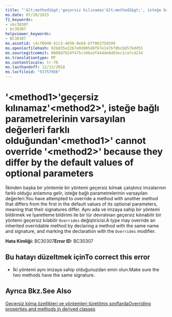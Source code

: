 ```yaml
---
title: "'&lt;method1&gt;'geçersiz kılınamaz'&lt;method2&gt;', isteğe bağlı parametrelerinin varsayılan değerleri farklı olduğundan"
ms.date: 07/20/2015
f1_keywords:
- vbc30307
- bc30307
helpviewer_keywords:
- BC30307
ms.assetid: c4cf6040-41c3-4650-8eb9-bff063756599
ms.openlocfilehash: 62b835e2267e0d985d8f67e147bf8bc6857bdd55
ms.sourcegitcommit: 0888d7b24f475c346a3f444de8d83ec1ca7cd234
ms.translationtype: MT
ms.contentlocale: tr-TR
ms.lasthandoff: 12/22/2018
ms.locfileid: "53757956"
---
```

# <a name="ltmethod1gt-cannot-override-ltmethod2gt-because-they-differ-by-the-default-values-of-optional-parameters"></a><span data-ttu-id="0c18e-102">'&lt;method1&gt;'geçersiz kılınamaz'&lt;method2&gt;', isteğe bağlı parametrelerinin varsayılan değerleri farklı olduğundan</span><span class="sxs-lookup"><span data-stu-id="0c18e-102">'&lt;method1&gt;' cannot override '&lt;method2&gt;' because they differ by the default values of optional parameters</span></span>
<span data-ttu-id="0c18e-103">İlkinden başka bir yöntemle bir yöntemi geçersiz kılmak çalıştınız imzalarının farklı olduğu anlamına gelir, isteğe bağlı parametrelerinin varsayılan değerleri.</span><span class="sxs-lookup"><span data-stu-id="0c18e-103">You have attempted to override a method with another method that differs from the first in the default values of its optional parameters, meaning that their signatures differ.</span></span> <span data-ttu-id="0c18e-104">Aynı ada ve imzaya sahip bir yöntemi bildirmek ve İşaretleme bildirimi ile bir tür devralınan geçersiz kılınabilir bir yöntemi geçersiz kılabilir `Overrides` değiştiricisi.</span><span class="sxs-lookup"><span data-stu-id="0c18e-104">A type may override an inherited overridable method by declaring a method with the same name and signature, and marking the declaration with the `Overrides` modifier.</span></span>  
  
 <span data-ttu-id="0c18e-105">**Hata Kimliği:** BC30307</span><span class="sxs-lookup"><span data-stu-id="0c18e-105">**Error ID:** BC30307</span></span>  
  
## <a name="to-correct-this-error"></a><span data-ttu-id="0c18e-106">Bu hatayı düzeltmek için</span><span class="sxs-lookup"><span data-stu-id="0c18e-106">To correct this error</span></span>  
  
-   <span data-ttu-id="0c18e-107">İki yöntemi aynı imzaya sahip olduğunuzdan emin olun.</span><span class="sxs-lookup"><span data-stu-id="0c18e-107">Make sure the two methods have the same signature.</span></span>  
  
## <a name="see-also"></a><span data-ttu-id="0c18e-108">Ayrıca Bkz.</span><span class="sxs-lookup"><span data-stu-id="0c18e-108">See Also</span></span>  
 [<span data-ttu-id="0c18e-109">Geçersiz kılma özellikleri ve yöntemleri türetilmiş sınıflarda</span><span class="sxs-lookup"><span data-stu-id="0c18e-109">Overriding properties and methods in derived classes</span></span>](~/docs/visual-basic/programming-guide/language-features/objects-and-classes/inheritance-basics.md#overriding-properties-and-methods-in-derived-classes)  
 
